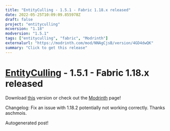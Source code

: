 ```yaml
---
title: "EntityCulling - 1.5.1 - Fabric 1.18.x released"
date: 2022-05-25T10:09:09.855978Z
draft: false
project: "entityculling"
mcversion: "1.18"
modversion: "1.5.1"
tags: ["entityculling", "fabric", "Modrinth"]
externalurl: "https://modrinth.com/mod/NNAgCjsB/version/4GD4dwQK"
summary: "Click to get this release"
---
```

# [EntityCulling](/project/entityculling) - 1.5.1 - Fabric 1.18.x released
Download [this](https://modrinth.com/mod/NNAgCjsB/version/4GD4dwQK) version or check out the [Modrinth](https://modrinth.com/mod/NNAgCjsB) page!

Changelog: Fix an issue with 1.18.2 potentially not working correctly. Thanks aschmois.

Autogenerated post!
